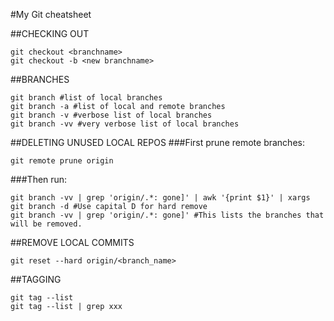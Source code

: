 #My Git cheatsheet

##CHECKING OUT
```
git checkout <branchname>
git checkout -b <new branchname>
```
##BRANCHES
```
git branch #list of local branches
git branch -a #list of local and remote branches
git branch -v #verbose list of local branches
git branch -vv #very verbose list of local branches
```

##DELETING UNUSED LOCAL REPOS
###First prune remote branches:
```
git remote prune origin
```
###Then run:
```
git branch -vv | grep 'origin/.*: gone]' | awk '{print $1}' | xargs git branch -d #Use capital D for hard remove
git branch -vv | grep 'origin/.*: gone]' #This lists the branches that will be removed.
```

##REMOVE LOCAL COMMITS
```
git reset --hard origin/<branch_name>
```

##TAGGING
```
git tag --list
git tag --list | grep xxx
```
